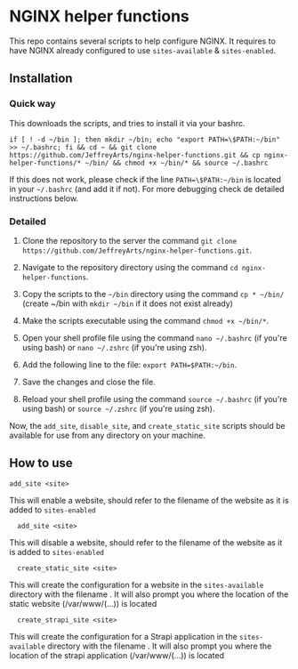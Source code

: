 # NGINX helper functions

This repo contains several scripts to help configure NGINX. It requires to have NGINX already configured to use `sites-available` & `sites-enabled`. 

## Installation

### Quick way

This downloads the scripts, and tries to install it via your bashrc.

`if [ ! -d ~/bin ]; then mkdir ~/bin; echo "export PATH=\$PATH:~/bin" >> ~/.bashrc; fi && cd ~ && git clone https://github.com/JeffreyArts/nginx-helper-functions.git && cp nginx-helper-functions/* ~/bin/ && chmod +x ~/bin/* && source ~/.bashrc`

If this does not work, please check if the line `PATH=\$PATH:~/bin` is located in your `~/.bashrc` (and add it if not). For more debugging check de detailed instructions below.

### Detailed

1. Clone the repository to the server the command `git clone https://github.com/JeffreyArts/nginx-helper-functions.git`.

2. Navigate to the repository directory using the command `cd nginx-helper-functions`.

3. Copy the scripts to the `~/bin` directory using the command `cp * ~/bin/` (create ~/bin with `mkdir ~/bin` if it does not exist already)

4. Make the scripts executable using the command `chmod +x ~/bin/*`.

5. Open your shell profile file using the command `nano ~/.bashrc` (if you're using bash) or `nano ~/.zshrc` (if you're using zsh).

6. Add the following line to the file: `export PATH=$PATH:~/bin`.

7. Save the changes and close the file.

8. Reload your shell profile using the command `source ~/.bashrc` (if you're using bash) or `source ~/.zshrc` (if you're using zsh).

Now, the `add_site`, `disable_site`, and `create_static_site` scripts should be available for use from any directory on your machine.


## How to use
```
add_site <site>
```
This will enable a website, <site> should refer to the filename of the website as it is added to `sites-enabled`

```
  add_site <site>
  ```
This will disable a website, <site> should refer to the filename of the website as it is added to `sites-enabled`

```
  create_static_site <site>
```
This will create the configuration for a website in the `sites-available` directory with the filename <site>. It will also prompt you where the location of the static website (/var/www/(...)) is located

```
  create_strapi_site <site>
```
This will create the configuration for a Strapi application in the `sites-available` directory with the filename <site>. It will also prompt you where the location of the strapi application (/var/www/(...)) is located
